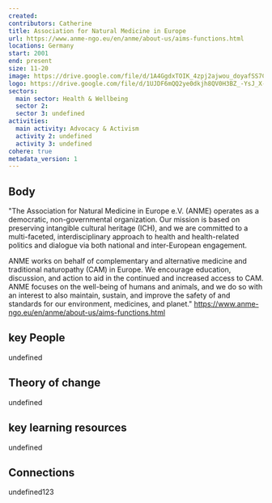 ```yaml
---
created:
contributors: Catherine
title: Association for Natural Medicine in Europe
url: https://www.anme-ngo.eu/en/anme/about-us/aims-functions.html
locations: Germany
start: 2001
end: present
size: 11-20
image: https://drive.google.com/file/d/1A4GgdxTOIK_4zpj2ajwou_doyafSS7Cn/view?usp=drive_link
logo: https://drive.google.com/file/d/1UJDF6mQQ2ye0dkjh8QV0H3BZ_-YsJ_X-/view?usp=drive_link
sectors:
  main sector: Health & Wellbeing
  sector 2: 
  sector 3: undefined
activities: 
  main activity: Advocacy & Activism
  activity 2: undefined
  activity 3: undefined
cohere: true
metadata_version: 1
---
```



## Body

"The Association for Natural Medicine in Europe e.V. (ANME) operates as a democratic, non-governmental organization. Our mission is based on preserving intangible cultural heritage (ICH), and we are committed to a multi-faceted, interdisciplinary approach to health and health-related politics and dialogue via both national and inter-European engagement.

ANME works on behalf of complementary and alternative medicine and traditional naturopathy (CAM) in Europe. We encourage education, discussion, and action to aid in the continued and increased access to CAM. ANME focuses on the well-being of humans and animals, and we do so with an interest to also maintain, sustain, and improve the safety of and standards for our environment, medicines, and planet."
https://www.anme-ngo.eu/en/anme/about-us/aims-functions.html 

## key People

undefined

## Theory of change

undefined

## key learning resources

undefined

## Connections

undefined123

